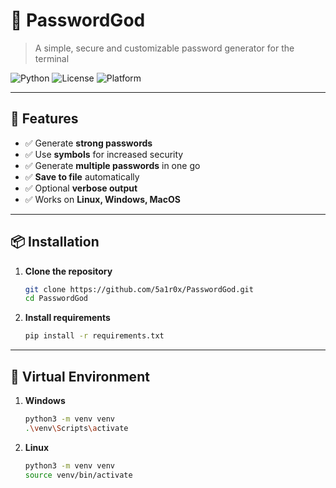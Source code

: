 # 🔐 PasswordGod

> A simple, secure and customizable password generator for the terminal

![Python](https://img.shields.io/badge/Python-3.8%2B-blue.svg)
![License](https://img.shields.io/badge/License-MIT-green.svg)
![Platform](https://img.shields.io/badge/Platform-Terminal%20%7C%20CLI-lightgrey.svg)

---

## 🚀 Features

- ✅ Generate **strong passwords** 
- ✅ Use **symbols** for increased security
- ✅ Generate **multiple passwords** in one go
- ✅ **Save to file** automatically
- ✅ Optional **verbose output**
- ✅ Works on **Linux, Windows, MacOS**

---

## 📦 Installation

1. **Clone the repository**
   ```bash
   git clone https://github.com/5a1r0x/PasswordGod.git
   cd PasswordGod
2. **Install requirements**
   ```bash
   pip install -r requirements.txt

---

## 💊 Virtual Environment

1. **Windows**
   ```bash
   python3 -m venv venv
   .\venv\Scripts\activate
2. **Linux**
   ```bash
   python3 -m venv venv
   source venv/bin/activate
